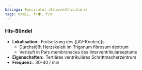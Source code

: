 ```yaml
---
bazinga: Fasciculus atrioventricularis
tags: m/m11, f/🫀, f/⚙️
---
```

### His-Bündel
- **Lokalisation**:: Fortsetzung des [[AV-Knoten]]s
	- Durchstößt Herzskelett im Trigonum fibrosum dextrum
	- Verläuft in Pars membranacea des Interventrikularseptums
- **Eigenschaften**:: Tertiäres ventrikuläres Schrittmacherzentrum
- **Frequenz**:: 30-40 / min
